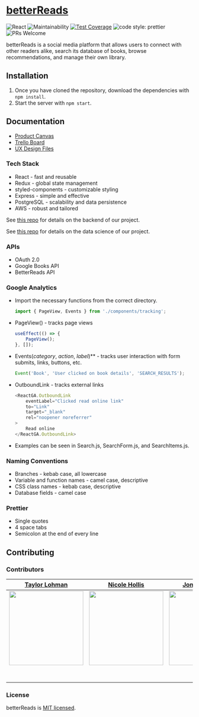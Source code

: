 # [betterReads](https://github.com/Lambda-School-Labs/betterreads-frontend)

![React](https://img.shields.io/badge/react-v16.7.0--alpha.2-blue.svg)
![Maintainability](https://api.codeclimate.com/v1/badges/a99a88d28ad37a79dbf6/maintainability)
[![Test Coverage](https://api.codeclimate.com/v1/badges/b6143502292664c1f0b4/test_coverage)](https://codeclimate.com/github/Lambda-School-Labs/betterreads-fe/test_coverage)
![code style: prettier](https://img.shields.io/badge/code_style-prettier-ff69b4.svg?style=flat)
![PRs Welcome](https://img.shields.io/badge/PRs-welcome-brightgreen.svg?style=flat)

betterReads is a social media platform that allows users to connect with other readers alike, search its database of books, browse recommendations, and manage their own library.

## Installation

1. Once you have cloned the repository, download the dependencies with `npm install`.
2. Start the server with `npm start`.

## Documentation

-   [Product Canvas](https://www.notion.so/Better-Reads-66b5ba5a4c7e4036ab786e10b8c2de4d)
-   [Trello Board](https://trello.com)
-   [UX Design Files](https://figma.com)

### Tech Stack

-   React - fast and reusable
-   Redux - global state management
-   styled-components - customizable styling
-   Express - simple and effective
-   PostgreSQL - scalability and data persistence
-   AWS - robust and tailored

See [this repo](https://github.com/Lambda-School-Labs/betterreads-be) for details on the backend of our project.

See [this repo](https://github.com/Lambda-School-Labs/betterreads-ds) for details on the data science of our project.

### APIs

-   OAuth 2.0
-   Google Books API
-   BetterReads API

### Google Analytics

-   Import the necessary functions from the correct directory.
    ```js
    import { PageView, Events } from './components/tracking';
    ```
-   PageView() - tracks page views
    ```js
    useEffect(() => {
    	PageView();
    }, []);
    ```
-   Events(_category_, _action_, _label_)\*\* - tracks user interaction with form submits, links, buttons, etc.
    ```js
    Event('Book', 'User clicked on book details', 'SEARCH_RESULTS');
    ```
-   OutboundLink - tracks external links
    ```js
    <ReactGA.OutboundLink
    	eventLabel="Clicked read online link"
    	to="Link"
    	target="_blank"
    	rel="noopener noreferrer"
    >
    	Read online
    </ReactGA.OutboundLink>
    ```
-   Examples can be seen in Search.js, SearchForm.js, and SearchItems.js.

### Naming Conventions

-   Branches - kebab case, all lowercase
-   Variable and function names - camel case, descriptive
-   CSS class names - kebab case, descriptive
-   Database fields - camel case

### Prettier

-   Single quotes
-   4 space tabs
-   Semicolon at the end of every line

## Contributing

### Contributors

|                                     [Taylor Lohman](https://github.com/tclohm)                                      |                                      [Nicole Hollis](http://www.github.com/beautytechy)                                      |                                           [Jonah Aitchison](https://github.com/MarFan)                                           |                                                   [Michael Levick](https://github.com/mdlevick)                                                    |                                     [Miguel Nicolas](https://github.com/miugel)                                      |                                     [Aasa Christian](https://github.com/AasaChristian)                                      |
| :-----------------------------------------------------------------------------------------------------------------: | :--------------------------------------------------------------------------------------------------------------------------: | :------------------------------------------------------------------------------------------------------------------------------: | :------------------------------------------------------------------------------------------------------------------------------------------------: | :------------------------------------------------------------------------------------------------------------------: | :-------------------------------------------------------------------------------------------------------------------------: |
| [<img src="https://avatars3.githubusercontent.com/u/2380963?s=460&v=4" width = "200" />](https://github.com/tclohm) | [<img src="https://avatars3.githubusercontent.com/u/33879592?s=460&v=4" width = "200" />](http://www.github.com/beautytechy) |       [<img src="https://avatars0.githubusercontent.com/u/1047305?s=460&v=4" width = "200" />](https://github.com/MarFan)        |               [<img src="https://avatars1.githubusercontent.com/u/49565144?s=460&v=4" width = "200" />](https://github.com/mdlevick)               | [<img src="https://avatars0.githubusercontent.com/u/32444146?s=460&v=4" width = "200" />](https://github.com/miugel) | [<img src="https://avatars3.githubusercontent.com/u/54903068?s=460&v=4" width = "200" />](https://github.com/AasaChristian) |
|                 [<img src="https://github.com/favicon.ico" width="15"> ](https://github.com/tclohm)                 |                 [<img src="https://github.com/favicon.ico" width="15"> ](http://www.github.com/beautytechy)                  |                       [<img src="https://github.com/favicon.ico" width="15"> ](https://github.com/MarFan)                        |                               [<img src="https://github.com/favicon.ico" width="15"> ](https://github.com/mdlevick)                                |                 [<img src="https://github.com/favicon.ico" width="15"> ](https://github.com/miugel)                  |                 [<img src="https://github.com/favicon.ico" width="15"> ](https://github.com/AasaChristian)                  |
|    [ <img src="https://static.licdn.com/sc/h/al2o9zrvru7aqj8e1x2rzsrca" width="15"> ](https://www.linkedin.com/)    | [ <img src="https://static.licdn.com/sc/h/al2o9zrvru7aqj8e1x2rzsrca" width="15"> ](https://www.linkedin.com/in/beautytechy/) | [ <img src="https://static.licdn.com/sc/h/al2o9zrvru7aqj8e1x2rzsrca" width="15"> ](https://www.linkedin.com/in/jonah-aitchison/) | [ <img src="https://static.licdn.com/sc/h/al2o9zrvru7aqj8e1x2rzsrca" width="15"> ](https://www.linkedin.com/in/michael-david-levick-jr-81b4a0115/) |    [ <img src="https://static.licdn.com/sc/h/al2o9zrvru7aqj8e1x2rzsrca" width="15"> ](https://www.linkedin.com/)     |        [ <img src="https://static.licdn.com/sc/h/al2o9zrvru7aqj8e1x2rzsrca" width="15"> ](https://www.linkedin.com/)        |

### License

betterReads is [MIT licensed](./license).

